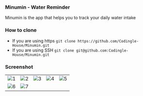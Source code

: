 ### Minumin - Water Reminder

Minumin is the app that helps you to track your daily water intake 

### How to clone
- If you are using https `git clone https://github.com/Codingle-House/Minumin.git`
- If you are using SSH `git clone git@github.com:Codingle-House/Minumin.git`

### Screenshot

|   |   |   |   |   |
|---|---|---|---|---|
| ![1](https://github.com/Codingle-House/Minumin/assets/16642048/56aea2c0-f99c-451b-ad67-8308327466c7)  | ![2](https://github.com/Codingle-House/Minumin/assets/16642048/5551f20f-48ee-42e8-a04c-9b70f00f55f7)  |  ![3](https://github.com/Codingle-House/Minumin/assets/16642048/1e2cf53a-0e28-4d27-a7e8-bdf342b5e49a) | ![4](https://github.com/Codingle-House/Minumin/assets/16642048/fae9e951-3a94-4f5f-972a-57074e2788e2)  |  ![5](https://github.com/Codingle-House/Minumin/assets/16642048/7f708b8d-04e8-482e-b305-2b30dfd38248) |
|  ![6](https://github.com/Codingle-House/Minumin/assets/16642048/4044448b-c100-4d12-98f3-21b547859d29) |  ![7](https://github.com/Codingle-House/Minumin/assets/16642048/5a8dace7-1b3e-401f-86f9-126487263c5f) |   |   |   |










